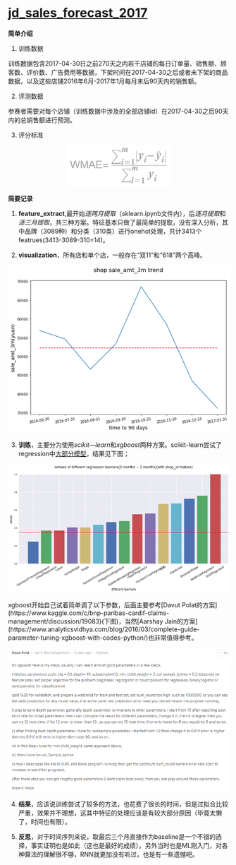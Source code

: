 # [jd_sales_forecast_2017](https://jdder.jd.com/index/jddDetail?matchId=0890e7edc3c840ea9351e9d736da1e16)


**简单介绍**

1. 训练数据

训练数据包含2017-04-30日之前270天之内若干店铺的每日订单量、销售额、顾客数、评价数、广告费用等数据，下架时间在2017-04-30之后或者未下架的商品数据，以及这些店铺2016年6月-2017年1月每月末后90天内的销售额。

2. 评测数据

参赛者需要对每个店铺（训练数据中涉及的全部店铺id）在2017-04-30之后90天内的总销售额进行预测。

3. 评分标准
<p align='center'>
   <img src=pics/sample_score.png>
</p>

**简要记录**

1. **feature_extract**,最开始*逐两月提取*（sklearn.ipynb文件内），后*逐月提取*和*逐三月提取*，共三种方案。特征基本只做了最简单的提取，没有深入分析，其中品牌（3089种）和分类（310类）进行onehot处理，共计3413个featrues(3413-3089-310=14)。

2. **visualization**，所有店和单个店，一般存在“双11”和“618”两个高峰。
<p align='center'>
   <img src=pics/sales_amt_3m_shop1148.png>
</p>

3. **训练**，主要分为使用*scikit—learn*和*xgboost*两种方案。scikit-learn尝试了regression中[大部分模型](http://scikit-learn.org/stable/supervised_learning.html#supervised-learning)，结果见下图；
<p align='center'>
   <img src=pics/sklearn23_SI.png>
</p>
xgboost开始自己试着简单调了以下参数，后面主要参考[Davut Polat的方案](https://www.kaggle.com/c/bnp-paribas-cardif-claims-management/discussion/19083)(下图)，当然[Aarshay Jain的方案](https://www.analyticsvidhya.com/blog/2016/03/complete-guide-parameter-tuning-xgboost-with-codes-python/)也非常值得参考。
<p align='center'>
   <img src=pics/Davut_tuning.png>
</p>

4. **结果**，应该说训练尝试了较多的方法，也花费了很长的时间，但是过拟合比较严重，效果并不理想，这其中特征的处理应该是有较大部分原因（毕竟太懒了，时间也有限）。

5. **反思**，对于时间序列来说，取最后三个月直接作为baseline是一个不错的选择，事实证明也是如此（这也是最好的成绩）。另外当时也是ML刚入门，对各种算法的理解很不够，RNN就更加没有听过，也是有一些遗憾吧。
